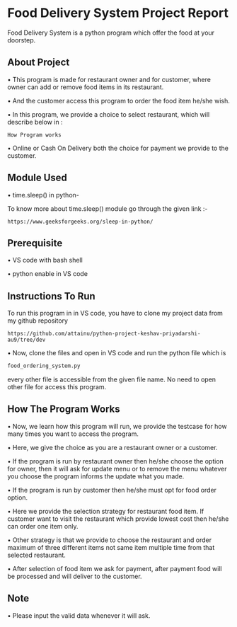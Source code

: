 # Food Delivery System Project Report

Food Delivery System is a python program which offer the food at your doorstep.

## About Project

• This program is made for restaurant owner and for customer, where owner can add or remove food items in its restaurant.

• And the customer access this program to order the food item he/she wish.

• In this program, we provide a choice to select restaurant, which will describe below in :
```
How Program works
```
• Online or Cash On Delivery both the choice for payment we provide to the customer.

## Module Used 

• time.sleep() in python- 

To know more about time.sleep() module go through the given link :-
```
https://www.geeksforgeeks.org/sleep-in-python/
```

## Prerequisite
• VS code with bash shell

• python enable in VS code


## Instructions To Run
To run this program in in VS code, you have to clone my project data from my github repository 
```
https://github.com/attainu/python-project-keshav-priyadarshi-au9/tree/dev
```

• Now, clone the files and open in VS code and run the python file which is
```bash
food_ordering_system.py 
```
every other file is accessible from the given file name. No need to open other file for access this program.

## How The Program Works 

• Now, we learn how this program will run, we provide the testcase for how many times you want to access the program. 

• Here, we give the choice as you are a restaurant owner or a customer.

• If the program is run by restaurant owner then he/she choose the option for owner, then it will ask for update menu or to remove the menu whatever you choose the program informs the update what you made.

• If the program is run by customer then he/she must opt for food order option. 


• Here we provide the selection strategy for restaurant food item. If customer want to visit the restaurant which provide lowest cost then he/she can order one item only. 

• Other strategy is that we provide to choose the restaurant and order maximum of three different items not same item multiple time from that selected restaurant.

• After selection of food item we ask for payment, after payment food will be processed and will deliver to the customer.

## Note

• Please input the valid data whenever it will ask.
